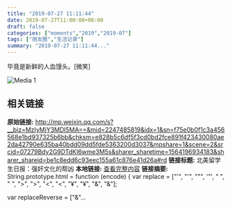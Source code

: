 ```yaml
---
title: "2019-07-27 11:11:44"
date: 2019-07-27T11:00:00+08:00
draft: false
categories: ["moments","2019","2019-07"]
tags: ["朋友圈","生活记录"]
summary: "2019-07-27 11:11:44..."
---
```


毕竟是新鲜的人血馒头。[微笑]

![Media 1](/Moments/photos/2019-07-27/201907271111440.jpg)

## 相关链接

**原始链接:** http://mp.weixin.qq.com/s?__biz=MzIyMjY3MDI5MA==&mid=2247485819&idx=1&sn=f75e0b0f1c3a456568e1bd937325b6bb&chksm=e828b5c6df5f3cd0bd2fce891f423430080ae2da42790e635ba40bdd09dd5fde5363200d3037&mpshare=1&scene=2&srcid=07279Bdy2G9DTdKI6wme3M5s&sharer_sharetime=1564196934183&sharer_shareid=be1c8edd6c93eec155a61c876e41d26a#rd
**链接标题:** 北美留学生日报：强奸文化的帮凶
**本地链接:** [查看完整内容](/link_content/2019/07/2019-07-27-1/link_content/)
**链接摘要:** String.prototype.html = function (encode) {
  var replace = ["&#39;", "'", "&quot;", '"', "&nbsp;", " ", "&gt;", ">", "&lt;", "<", "&yen;", "¥", "&amp;", "&"];
 
 
 
 
 
  
  var replaceReverse = ["&"...

